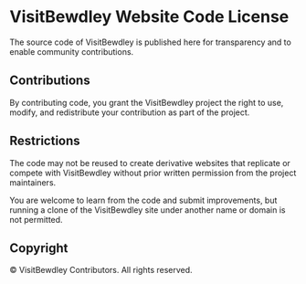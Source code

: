 # VisitBewdley Website Code License

The source code of VisitBewdley is published here for transparency and to enable community contributions.

## Contributions
By contributing code, you grant the VisitBewdley project the right to use, modify, and redistribute your contribution as part of the project.

## Restrictions
The code may not be reused to create derivative websites that replicate or compete with VisitBewdley without prior written permission from the project maintainers.

You are welcome to learn from the code and submit improvements, but running a clone of the VisitBewdley site under another name or domain is not permitted.

## Copyright
© VisitBewdley Contributors. All rights reserved.
